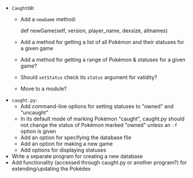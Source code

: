 - `CaughtDB`:
    - Add a `newGame` method:

        def newGame(self, version, player_name, dexsize, altnames)

    - Add a method for getting a list of all Pokémon and their statuses for a
      given game
    - Add a method for getting a range of Pokémon & statuses for a given game?
    - Should `setStatus` check its `status` argument for validity?
    - Move to a module?
- `caught.py`:
    - Add command-line options for setting statuses to "owned" and "uncaught"
    - In its default mode of marking Pokémon "caught", caught.py should not
      change the status of Pokémon marked "owned" unless an `-f` option is
      given
    - Add an option for specifying the database file
    - Add an option for making a new game
    - Add options for displaying statuses
- Write a separate program for creating a new database
- Add functionality (accessed through caught.py or another program?) for
  extending/updating the Pokédex
